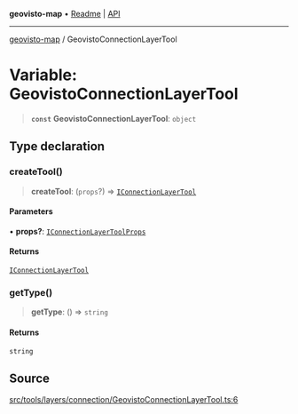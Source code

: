**geovisto-map** • [Readme](../README.md) \| [API](../globals.md)

***

[geovisto-map](../README.md) / GeovistoConnectionLayerTool

# Variable: GeovistoConnectionLayerTool

> **`const`** **GeovistoConnectionLayerTool**: `object`

## Type declaration

### createTool()

> **createTool**: (`props`?) => [`IConnectionLayerTool`](../interfaces/IConnectionLayerTool.md)

#### Parameters

• **props?**: [`IConnectionLayerToolProps`](../type-aliases/IConnectionLayerToolProps.md)

#### Returns

[`IConnectionLayerTool`](../interfaces/IConnectionLayerTool.md)

### getType()

> **getType**: () => `string`

#### Returns

`string`

## Source

[src/tools/layers/connection/GeovistoConnectionLayerTool.ts:6](https://github.com/geovisto/geovisto-map/blob/e22d774889dbc28cc1ec62933ecf6bab6690f172/src/tools/layers/connection/GeovistoConnectionLayerTool.ts#L6)
